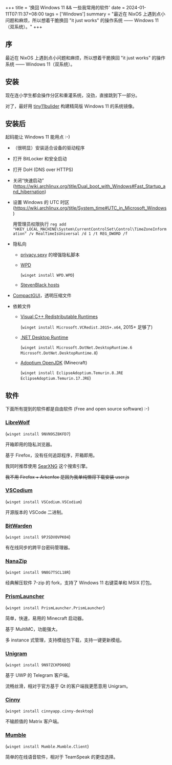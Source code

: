 +++
title = '换回 Windows 11 && 一些我常用的软件'
date = 2024-01-11T07:11:37+08:00
tags = ['Windows']
summary = "最近在 NixOS 上遇到点小问题和麻烦，所以想着干脆换回 \"it just works\" 的操作系统 —— Windows 11（双系统）。"
+++

## 序

最近在 NixOS 上遇到点小问题和麻烦，所以想着干脆换回 "it just works" 的操作系统 —— Windows 11（双系统）。

## 安装

现在连小学生都会操作分区和重灌系统，没劲，直接跳到下一部分。

对了，最好用 [tiny11bulider](https://github.com/ntdevlabs/tiny11builder) 构建精简版 Windows 11 的系统镜像。

## 安装后

起码能让 Windows 11 能用点 :-)

- （很明显）安装适合设备的驱动程序

- 打开 BitLocker 和安全启动

- 打开 DoH (DNS over HTTPS)

- 关闭“快速启动” (https://wiki.archlinux.org/title/Dual_boot_with_Windows#Fast_Startup_and_hibernation)

- 设置 Windows 的 UTC 时区 (https://wiki.archlinux.org/title/System_time#UTC_in_Microsoft_Windows)

  用管理员权限执行 `reg add "HKEY_LOCAL_MACHINE\System\CurrentControlSet\Control\TimeZoneInformation" /v RealTimeIsUniversal /d 1 /t REG_DWORD /f`

- 隐私向

  - [privacy.sexy](privacy.sexy) 的增强隐私脚本

  - [WPD](https://wpd.app/)

    (`winget install WPD.WPD`)

  - [StevenBlack hosts](https://github.com/StevenBlack/hosts)

- [CompactGUI](https://github.com/IridiumIO/CompactGUI)，透明压缩文件

- 依赖文件

  - [Visual C++ Redistributable Runtimes](https://learn.microsoft.com/en-US/cpp/windows/latest-supported-vc-redist?view=msvc-170#visual-studio-2015-2017-2019-and-2022)

    (`winget install Microsoft.VCRedist.2015+.x64`, 2015+ 足够了)

  - [.NET Desktop Runtime](https://dotnet.microsoft.com/en-us/download/dotnet)

    (`winget install Microsoft.DotNet.DesktopRuntime.6 Microsoft.DotNet.DesktopRuntime.8`)

  - [Adoptium OpenJDK](https://adoptium.net/download) (Minecraft)

    (`winget install EclipseAdoptium.Temurin.8.JRE EclipseAdoptium.Temurin.17.JRE`)

## 软件

下面所有提到的软件都是自由软件 (Free and open source software) :-)

### [LibreWolf](https://librewolf.net/)

(`winget install 9NVN9SZ8KFD7`)

开箱即用的隐私浏览器。

基于 Firefox，没有任何追踪程序，开箱即用。

我同时推荐使用 [SearXNG](https://github.com/searxng/searxng) 这个搜索引擎。

~~我不用 Firefox + Arkenfox 是因为我单纯懒得下载安装 user.js~~

### [VSCodium](https://vscodium.com/)

(`winget install VSCodium.VSCodium`)

开源版本的 VSCode 二进制。

### [BitWarden](https://bitwarden.com/)

(`winget install 9PJSDV0VPK04`)

有在线同步的跨平台密码管理器。

### [NanaZip](https://github.com/M2Team/NanaZip)

(`winget install 9N8G7TSCL18R`)

经典解压软件 7-zip 的 fork，支持了 Windows 11 右键菜单和 MSIX 打包。

### [PrismLauncher](https://prismlauncher.org/)

(`winget install PrismLauncher.PrismLauncher`)

简单，快速，易用的 Minecraft 启动器。

基于 MultiMC，功能强大。

多 instance 式管理，支持模组包下载，支持一键更新模组。

### [Unigram](https://github.com/UnigramDev/Unigram)

(`winget install 9N97ZCKPD60Q`)

基于 UWP 的 Telegram 客户端。

流畅丝滑，相对于官方基于 Qt 的客户端我更愿意用 Unigram。

### [Cinny](https://cinny.in/)

(`winget install cinnyapp.cinny-desktop`)

不输颜值的 Matrix 客户端。

### [Mumble](https://www.mumble.info/)

(`winget install Mumble.Mumble.Client`)

简单的在线语音软件，相对于 TeamSpeak 的更佳选择。

